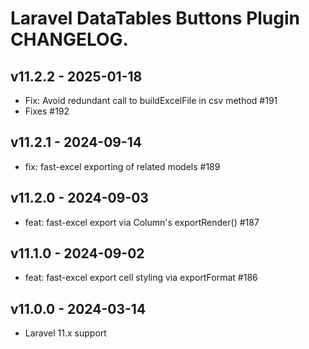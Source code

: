 # Laravel DataTables Buttons Plugin CHANGELOG.

## v11.2.2 - 2025-01-18

- Fix: Avoid redundant call to buildExcelFile in csv method #191
- Fixes #192

## v11.2.1 - 2024-09-14

- fix: fast-excel exporting of related models #189

## v11.2.0 - 2024-09-03

- feat: fast-excel export via Column's exportRender() #187

## v11.1.0 - 2024-09-02

- feat: fast-excel export cell styling via exportFormat #186

## v11.0.0 - 2024-03-14

- Laravel 11.x support
